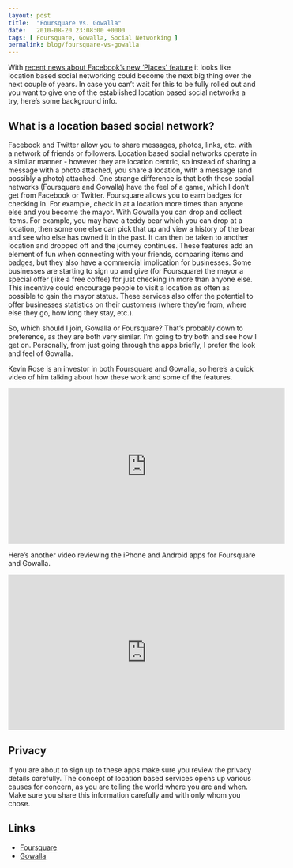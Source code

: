 ```yaml
---
layout: post
title:  "Foursquare Vs. Gowalla"
date:   2010-08-20 23:08:00 +0000
tags: [ Foursquare, Gowalla, Social Networking ]
permalink: blog/foursquare-vs-gowalla
---
```

With [recent news about Facebook’s new ‘Places’ feature](http://blog.facebook.com/blog.php?post=418175202130) it looks like location based social networking could become the next big thing over the next couple of years. In case you can’t wait for this to be fully rolled out and you want to give one of the established location based social networks a try, here’s some background info.

## What is a location based social network?

Facebook and Twitter allow you to share messages, photos, links, etc. with a network of friends or followers. Location based social networks operate in a similar manner - however they are location centric, so instead of sharing a message with a photo attached, you share a location, with a message (and possibly a photo) attached. One strange difference is that both these social networks (Foursquare and Gowalla) have the feel of a game, which I don’t get from Facebook or Twitter. Foursquare allows you to earn badges for checking in. For example, check in at a location more times than anyone else and you become the mayor. With Gowalla you can drop and collect items. For example, you may have a teddy bear which you can drop at a location, then some one else can pick that up and view a history of the bear and see who else has owned it in the past. It can then be taken to another location and dropped off and the journey continues. These features add an element of fun when connecting with your friends, comparing items and badges, but they also have a commercial implication for businesses. Some businesses are starting to sign up and give (for Foursquare) the mayor a special offer (like a free coffee) for just checking in more than anyone else. This incentive could encourage people to visit a location as often as possible to gain the mayor status. These services also offer the potential to offer businesses statistics on their customers (where they’re from, where else they go, how long they stay, etc.).

So, which should I join, Gowalla or Foursquare?
That’s probably down to preference, as they are both very similar. I’m going to try both and see how I get on. Personally, from just going through the apps briefly, I prefer the look and feel of Gowalla.

Kevin Rose is an investor in both Foursquare and Gowalla, so here’s a quick video of him talking about how these work and some of the features.

<iframe width="560" height="315" src="https://www.youtube.com/embed/UlJy343uJdE" frameborder="0" allowfullscreen></iframe>

Here’s another video reviewing the iPhone and Android apps for Foursquare and Gowalla.

<iframe width="560" height="315" src="https://www.youtube.com/embed/dXeOIgGgvMs" frameborder="0" allowfullscreen></iframe>

## Privacy

If you are about to sign up to these apps make sure you review the privacy details carefully. The concept of location based services opens up various causes for concern, as you are telling the world where you are and when. Make sure you share this information carefully and with only whom you chose.

## Links

* [Foursquare](http://foursquare.com/)
* [Gowalla](http://gowalla.com/)
